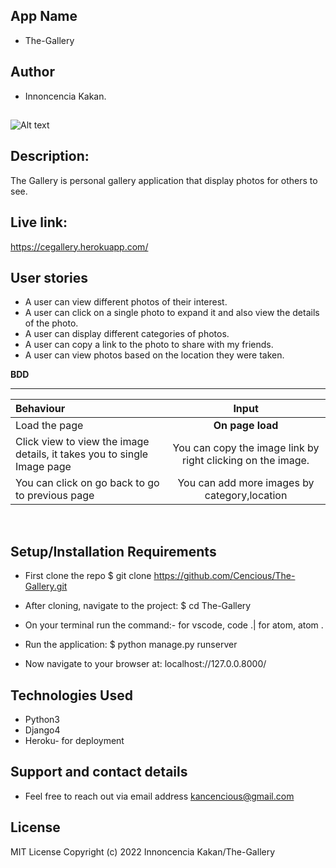 ## App Name
* The-Gallery

## Author
* Innoncencia Kakan.

## 
![Alt text](./screenshot/Screenshot.png)

## Description:
The Gallery is personal gallery application that display photos for others to see.

## Live link:
https://cegallery.herokuapp.com/

## User stories

* A user can view different photos of their interest.
* A user can click on a single photo to expand it and also view the details of the photo. 
* A user can display different categories of photos.
* A user can copy a link to the photo to share with my friends.
* A user can view photos based on the location they were taken.

**BDD** <br/>
****
| Behaviour | Input | 
| :---------------- | :---------------: 
| Load the page | **On page load** 
| Click view to view the image details, it takes you to single Image page| You can copy the image link by right clicking on the image.|
| You can click on go back to go to previous page| You can add more images by category,location | 
<br/>

## Setup/Installation Requirements
* First clone the repo $ git clone https://github.com/Cencious/The-Gallery.git

* After cloning, navigate to the project: $ cd The-Gallery

* On your terminal run the command:- for vscode, code .| for atom, atom .

* Run the application: $ python manage.py runserver

* Now navigate to your browser at: localhost://127.0.0.8000/

## Technologies Used
* Python3 <br>
* Django4 <br>
* Heroku- for deployment

## Support and contact details
* Feel free to reach out via email address kancencious@gmail.com

## License
MIT License
Copyright (c) 2022 Innoncencia Kakan/The-Gallery










